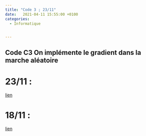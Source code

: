```yaml
---
title: "Code 3 ; 23/11"
date:   2021-04-11 15:55:00 +0100
categories:
  - Informatique

  
---
```

## Code C3 On implémente le gradient dans la marche aléatoire 

# 23/11 :

<a href="/assets/pdf/Informatique/23_11_m.py " download>lien</a>

# 18/11 :

<a href="/assets/pdf/Informatique/18_11_m.py " download>lien</a>
